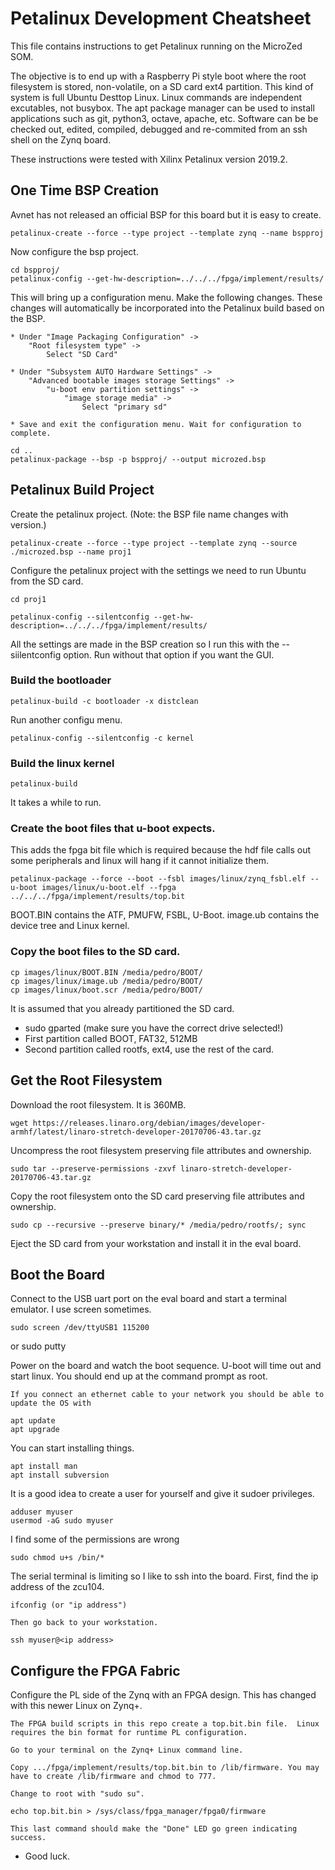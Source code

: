 # Petalinux Development Cheatsheet
This file contains instructions to get Petalinux running on the MicroZed SOM.

The objective is to end up with a Raspberry Pi style boot where the root filesystem is stored, non-volatile, on a SD card ext4 partition.  This kind of system is full Ubuntu Desttop Linux. Linux commands are independent excutables, not busybox. The apt package manager can be used to install applications such as git, python3, octave, apache, etc.  Software can be be checked out, edited, compiled, debugged and re-commited from an ssh shell on the Zynq board.

These instructions were tested with Xilinx Petalinux version 2019.2.

## One Time BSP Creation
Avnet has not released an official BSP for this board but it is easy to create.

    petalinux-create --force --type project --template zynq --name bspproj

Now configure the bsp project.

    cd bspproj/
    petalinux-config --get-hw-description=../../../fpga/implement/results/

This will bring up a configuration menu.  Make the following changes. These changes will automatically be incorporated into the Petalinux build based on the BSP.

    * Under "Image Packaging Configuration" ->
        "Root filesystem type" ->
            Select "SD Card"

    * Under "Subsystem AUTO Hardware Settings" ->
        "Advanced bootable images storage Settings" ->
            "u-boot env partition settings" ->
                "image storage media" ->
                    Select "primary sd"

    * Save and exit the configuration menu. Wait for configuration to complete.

    cd ..
    petalinux-package --bsp -p bspproj/ --output microzed.bsp

## Petalinux Build Project

Create the petalinux project. (Note: the BSP file name changes with version.)

    petalinux-create --force --type project --template zynq --source ./microzed.bsp --name proj1

Configure the petalinux project with the settings we need to run Ubuntu from the SD card.

    cd proj1

    petalinux-config --silentconfig --get-hw-description=../../../fpga/implement/results/

All the settings are made in the BSP creation so I run this with the --siilentconfig option. Run without that option if you want the GUI.

### Build the bootloader

    petalinux-build -c bootloader -x distclean

Run another configu menu.

    petalinux-config --silentconfig -c kernel

### Build the linux kernel

    petalinux-build

It takes a while to run.

### Create the boot files that u-boot expects.

This adds the fpga bit file which is required because the hdf file calls out some peripherals and linux will hang if it cannot initialize them.

    petalinux-package --force --boot --fsbl images/linux/zynq_fsbl.elf --u-boot images/linux/u-boot.elf --fpga ../../../fpga/implement/results/top.bit

BOOT.BIN contains the ATF, PMUFW, FSBL, U-Boot.
image.ub contains the device tree and Linux kernel.

### Copy the boot files to the SD card.

    cp images/linux/BOOT.BIN /media/pedro/BOOT/
    cp images/linux/image.ub /media/pedro/BOOT/
    cp images/linux/boot.scr /media/pedro/BOOT/


It is assumed that you already partitioned the SD card.
- sudo gparted  (make sure you have the correct drive selected!)
- First partition called BOOT, FAT32, 512MB
- Second partition called rootfs, ext4, use the rest of the card.

## Get the Root Filesystem

Download the root filesystem. It is 360MB.

    wget https://releases.linaro.org/debian/images/developer-armhf/latest/linaro-stretch-developer-20170706-43.tar.gz

Uncompress the root filesystem preserving file attributes and ownership.

    sudo tar --preserve-permissions -zxvf linaro-stretch-developer-20170706-43.tar.gz

Copy the root filesystem onto the SD card preserving file attributes and ownership.

    sudo cp --recursive --preserve binary/* /media/pedro/rootfs/; sync

Eject the SD card from your workstation and install it in the eval board.

## Boot the Board

Connect to the USB uart port on the eval board and start a terminal emulator. I use screen sometimes.

    sudo screen /dev/ttyUSB1 115200
or
    sudo putty

Power on the board and watch the boot sequence. U-boot will time out and start linux. You should end up at the command prompt as root.

    If you connect an ethernet cable to your network you should be able to update the OS with

    apt update
    apt upgrade

You can start installing things.

    apt install man
    apt install subversion

It is a good idea to create a user for yourself and give it sudoer privileges.

    adduser myuser
    usermod -aG sudo myuser

I find some of the permissions are wrong

    sudo chmod u+s /bin/*

The serial  terminal is limiting so I like to ssh into the board. First, find the ip address of the zcu104.

    ifconfig (or "ip address")

    Then go back to your workstation.

    ssh myuser@<ip address>

## Configure the FPGA Fabric

Configure the PL side of the Zynq with an FPGA design. This has changed with this newer Linux on Zynq+.

    The FPGA build scripts in this repo create a top.bit.bin file.  Linux requires the bin format for runtime PL configuration.

    Go to your terminal on the Zynq+ Linux command line.

    Copy .../fpga/implement/results/top.bit.bin to /lib/firmware. You may have to create /lib/firmware and chmod to 777.

    Change to root with "sudo su".

    echo top.bit.bin > /sys/class/fpga_manager/fpga0/firmware

    This last command should make the "Done" LED go green indicating success.

- Good luck.

